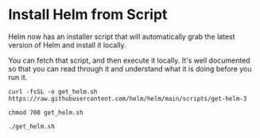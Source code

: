 # Install Helm from Script

Helm now has an installer script that will automatically grab the latest version of Helm and install it locally.

You can fetch that script, and then execute it locally. It's well documented so that you can read through it and understand what it is doing before you run it.

	curl -fsSL -o get_helm.sh https://raw.githubusercontent.com/helm/helm/main/scripts/get-helm-3

	chmod 700 get_helm.sh

	./get_helm.sh
